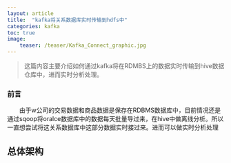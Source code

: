 ```yaml
---
layout: article
title:  "kafka将关系数据库实时传输到hdfs中"
categories: kafka
toc: true
image:
    teaser: /teaser/Kafka_Connect_graphic.jpg
---
```


> 这篇内容主要介绍如何通过kafka将在RDMBS上的数据实时传输到hive数据仓库中，进而实时分析处理。




### 前言
&emsp;&emsp;由于w公司的交易数据和商品数据是保存在RDBMS数据库中，目前情况还是通过sqoop将oralce数据库中的数据每天批量导过来，在hive中做离线分析。所以一直想尝试将这关系数据库中这部分数据实时接过来。进而可以做实时分析处理

## 总体架构
